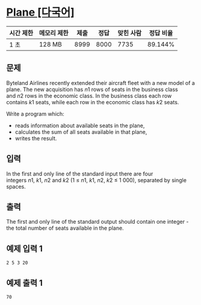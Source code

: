 # [Plane [다국어]](https://www.acmicpc.net/problem/8370)

| 시간 제한 | 메모리 제한 | 제출 | 정답 | 맞힌 사람 | 정답 비율 |
| --- | --- | --- | --- | --- | --- |
| 1 초 | 128 MB | 8999 | 8000 | 7735 | 89.144% |

## 문제

Byteland Airlines recently extended their aircraft fleet with a new model of a plane. The new acquisition has *n*1 rows of seats in the business class and *n*2 rows in the economic class. In the business class each row contains *k*1 seats, while each row in the economic class has *k*2 seats.

Write a program which:

- reads information about available seats in the plane,
- calculates the sum of all seats available in that plane,
- writes the result.

## 입력

In the first and only line of the standard input there are four integers *n*1, *k*1, *n*2 and *k*2 (1 ≤ *n*1, *k*1, *n*2, *k*2 ≤ 1 000), separated by single spaces.

## 출력

The first and only line of the standard output should contain one integer - the total number of seats available in the plane.

## 예제 입력 1

```
2 5 3 20

```

## 예제 출력 1

```
70
```
